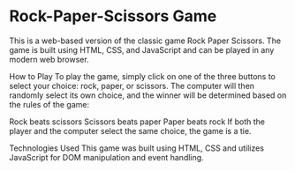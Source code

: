 # Rock-Paper-Scissors Game

This is a web-based version of the classic game Rock Paper Scissors. The game is built using HTML, CSS, and JavaScript and can be played in any modern web browser.

How to Play
To play the game, simply click on one of the three buttons to select your choice: rock, paper, or scissors. The computer will then randomly select its own choice, and the winner will be determined based on the rules of the game:

Rock beats scissors
Scissors beats paper
Paper beats rock
If both the player and the computer select the same choice, the game is a tie.

Technologies Used
This game was built using HTML, CSS and utilizes JavaScript for DOM manipulation and event handling.
